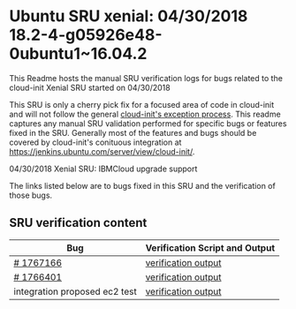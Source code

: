 Ubuntu SRU xenial: 04/30/2018 18.2-4-g05926e48-0ubuntu1~16.04.2
=====
This Readme hosts the manual SRU verification logs for bugs related to the cloud-init Xenial SRU started on 04/30/2018

This SRU is only a cherry pick fix for a focused area of code in cloud-init and will not follow the general [cloud-init's exception process](https://wiki.ubuntu.com/CloudinitUpdates). This readme captures any manual SRU validation performed for specific bugs or features fixed in the SRU. Generally most of the features and bugs should be covered by cloud-init's conituous integration at https://jenkins.ubuntu.com/server/view/cloud-init/.

04/30/2018 Xenial SRU: IBMCloud upgrade support

The links listed below are to bugs fixed in this SRU and the verification of those bugs.

## SRU verification content
| Bug | Verification Script and Output |
| -------- |  -------- |
| [# 1767166](http://pad.lv/1767166) | [verification output](../bugs/lp-1767166.txt) |
| [# 1766401](http://pad.lv/1766401) | [verification output](../bugs/lp-1766401.txt) |
| integration proposed ec2 test | [verification output](../manual/ec2-sru-18.2-27.txt) |
